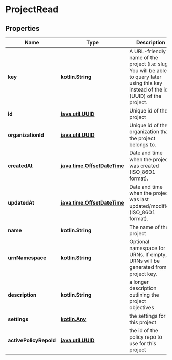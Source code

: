 
# ProjectRead

## Properties
Name | Type | Description | Notes
------------ | ------------- | ------------- | -------------
**key** | **kotlin.String** | A URL-friendly name of the project (i.e: slug). You will be able to query later using this key instead of the id (UUID) of the project. | 
**id** | [**java.util.UUID**](java.util.UUID.md) | Unique id of the project | 
**organizationId** | [**java.util.UUID**](java.util.UUID.md) | Unique id of the organization that the project belongs to. | 
**createdAt** | [**java.time.OffsetDateTime**](java.time.OffsetDateTime.md) | Date and time when the project was created (ISO_8601 format). | 
**updatedAt** | [**java.time.OffsetDateTime**](java.time.OffsetDateTime.md) | Date and time when the project was last updated/modified (ISO_8601 format). | 
**name** | **kotlin.String** | The name of the project | 
**urnNamespace** | **kotlin.String** | Optional namespace for URNs. If empty, URNs will be generated from project key. |  [optional]
**description** | **kotlin.String** | a longer description outlining the project objectives |  [optional]
**settings** | [**kotlin.Any**](.md) | the settings for this project |  [optional]
**activePolicyRepoId** | [**java.util.UUID**](java.util.UUID.md) | the id of the policy repo to use for this project |  [optional]



